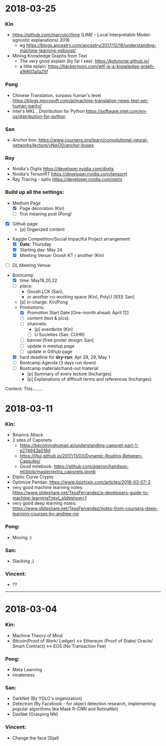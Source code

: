 # 2018-03-25

### Kin
  - https://github.com/marcotcr/lime (LIME - Local Interpretable Model-agnostic explanations) 2016
    - eg https://blogs.ancestry.com/ancestry/2017/12/18/understanding-machine-learning-xgboost/
  - Mining Knowledge Graphs from Text
      - The very good explain (by far I see): https://kgtutorial.github.io/
      - a little eplain: https://hackernoon.com/wtf-is-a-knowledge-graph-a16603a1a25f
      
### Pong
  - Chinese Translation, surpass human's level
    https://blogs.microsoft.com/ai/machine-translation-news-test-set-human-parity/
  - Intel's MKL , Distribution for Python
    https://software.intel.com/en-us/distribution-for-python

### San
  - Anchor box:
    https://www.coursera.org/learn/convolutional-neural-networks/lecture/yNwO0/anchor-boxes
    
### Roy
  - Nvidia's Digits
    https://developer.nvidia.com/digits
  - Nvidia's TensorRT
    https://developer.nvidia.com/tensorrt
  - Ray Tracing - optix
    https://developer.nvidia.com/optix
    

      
### Build up all the settings:
- Medium Page
  - [x] Page decoration (Kin)
  - [ ] first meaning post (Pong)
- [x] Github page
  - [p] Organized content
- Kaggle Competition/Social Impactful Project arrangement
  - [x] **Date**: Thursday
  - [x] Starting day: May 24
  - [x] Meeting Venue: Ooosh KT / another (Kin)
- [ ] DL Meeting Venue:
- Bootcamp
  - [x] time: May19,20,22
  - [ ] place:
    - Ooosh LCK (San),
    - or another co-working space (Kin), PolyU [IEEE San]
  - [p] in-charge: Kin/Pong
  - Promotions: 
    - [x] Promotion Start Date [One-month ahead: April 12]
    - [ ] content (text & pics): 
    - [ ] channels:
      - [p] eventbrite (Kin)
      - [ ] U Societies (San: CUHK)
    - [ ] banner:[free poster design: San]
    - [ ] update in meetup page
    - [ ] update in Github page
  - [x] hard deadline for **dry-run**: Apr 28, 29, May 1
  - [ ] Bootcamp Agenda (3 days run down)
  - [ ] Bootcamp materials/hand-out material
    - [p] Summary of every lecture (Incharges)
    - [p] Explanations of difficult terms and references (Incharges)
  
Content:
This……..



# 2018-03-11

### Kin:
  - Binance Attack
  - 2 sites of Capsnets
    - https://becominghuman.ai/understanding-capsnet-part-1-e274943a018d
    - https://jhui.github.io/2017/11/03/Dynamic-Routing-Between-Capsules/
    - Good notebook: https://github.com/ageron/handson-ml/blob/master/extra_capsnets.ipynb
  - Eliptic Curve Crypto
  - Optimize Pandas: https://www.jiqizhixin.com/articles/2018-03-07-3
  - very good machine learning notes:
  https://www.slideshare.net/TessFerrandez/a-developers-guide-to-machine-learning?next_slideshow=1
  - very good deep learning notes:
  https://www.slideshare.net/TessFerrandez/notes-from-coursera-deep-learning-courses-by-andrew-ng

### Pong:
  - Moving :)
  
### San:
  - Slacking ;)
  
### Vincent:
  - ??
---

# 2018-03-04

### Kin:
  - Machine Theory of Mind
  - Bitcoin(Proof of Work/ Ledger) <-> Ethereum (Proof of Stake/ Oracle/ Smart Contract) <-> EOS (No Transaction Fee)
### Pong:
  - Meta Learning
  - innateness
### San:
  - DarkNet (By YOLO's organization)
  - Detectron (By Facebook - for object detection research, implementing popular algorithms like Mask R-CNN and RetinaNet)
  - DexNet (Grasping NN)
### Vincent:
  - Change the face (Sijal)


